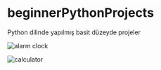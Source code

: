 # beginnerPythonProjects

Python dilinde yapılmış basit düzeyde projeler

![alarm clock](https://github.com/zeynep-dmrl/beginnerPythonProjects/blob/main/images/alarm_clock_image.PNG)


![calculator](https://github.com/zeynep-dmrl/beginnerPythonProjects/blob/main/images/calculator_img.PNG)
